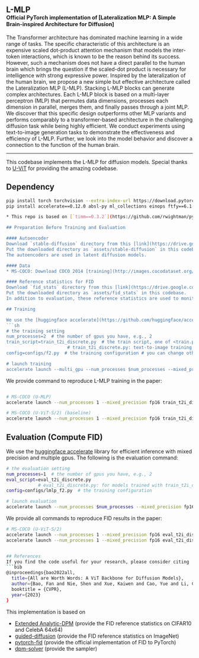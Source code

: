 ## L-MLP <br> <sub><small>Official PyTorch implementation of [Lateralization MLP: A Simple Brain-inspired Architecture for Diffusion]</small></sub>

The Transformer architecture has dominated machine learning in a wide range of tasks. The specific characteristic of this architecture is an expensive scaled dot-product attention mechanism that models the inter-token interactions, which is known to be the reason behind its success. However, such a mechanism does not have a direct parallel to the human brain which brings the question if the scaled-dot product is necessary for intelligence with strong expressive power. Inspired by the lateralization of the human brain, we propose a new simple but effective architecture called the Lateralization MLP (L-MLP). Stacking L-MLP blocks can generate complex architectures. Each L-MLP block is based on a multi-layer perceptron (MLP) that permutes data dimensions, processes each dimension in parallel, merges them, and finally passes through a joint MLP. We discover that this specific design outperforms other MLP variants and performs comparably to a transformer-based architecture in the challenging diffusion task while being highly efficient. We conduct experiments using text-to-image generation tasks  to demonstrate the effectiveness and efficiency of  L-MLP. Further, we look into the model behavior and discover a connection to the function of the human brain.

--------------------

This codebase implements the L-MLP for diffusion models. Special thanks to [U-ViT](libs/uvit.py) for providing the amazing codebase.


## Dependency

```sh
pip install torch torchvision --extra-index-url https://download.pytorch.org/whl/cu116  # install torch-1.13.1
pip install accelerate==0.12.0 absl-py ml_collections einops ftfy==6.1.1 transformers==4.23.1

* This repo is based on [`timm==0.3.2`](https://github.com/rwightman/pytorch-image-models), for which a [fix](https://github.com/rwightman/pytorch-image-models/issues/420#issuecomment-776459842) is needed to work with PyTorch 1.8.1+. (Perhaps other versions also work, but I haven't tested it.)

## Preparation Before Training and Evaluation

#### Autoencoder
Download `stable-diffusion` directory from this [link](https://drive.google.com/drive/folders/1yo-XhqbPue3rp5P57j6QbA5QZx6KybvP?usp=sharing) (which contains image autoencoders converted from [Stable Diffusion](https://github.com/CompVis/stable-diffusion)). 
Put the downloaded directory as `assets/stable-diffusion` in this codebase.
The autoencoders are used in latent diffusion models.

#### Data
* MS-COCO: Download COCO 2014 [training](http://images.cocodataset.org/zips/train2014.zip), [validation](http://images.cocodataset.org/zips/val2014.zip) data and [annotations](http://images.cocodataset.org/annotations/annotations_trainval2014.zip). Then extract their features according to `scripts/extract_mscoco_feature.py` `scripts/extract_test_prompt_feature.py` `scripts/extract_empty_feature.py`.

#### Reference statistics for FID
Download `fid_stats` directory from this [link](https://drive.google.com/drive/folders/1yo-XhqbPue3rp5P57j6QbA5QZx6KybvP?usp=sharing) (which contains reference statistics for FID).
Put the downloaded directory as `assets/fid_stats` in this codebase.
In addition to evaluation, these reference statistics are used to monitor FID during the training process.

## Training

We use the [huggingface accelerate](https://github.com/huggingface/accelerate) library to help train with distributed data parallel and mixed precision. The following is the training command:
```sh
# the training setting
num_processes=2  # the number of gpus you have, e.g., 2
train_script=train_t2i_discrete.py  # the train script, one of <train.py|train_ldm.py|train_ldm_discrete.py|train_t2i_discrete.py>
                       # train_t2i_discrete.py: text-to-image training on latent space
config=configs/f2.py  # the training configuration # you can change other hyperparameters by modifying the configuration file

# launch training
accelerate launch --multi_gpu --num_processes $num_processes --mixed_precision fp16 $train_script --config=$config
```

We provide command to reproduce L-MLP training in the paper:
```sh

# MS-COCO (U-MLP)
accelerate launch --num_processes 1 --mixed_precision fp16 train_t2i_discrete.py --config=configs/lmlp_f2.py

# MS-COCO (U-ViT-S/2) (baseline)
accelerate launch --num_processes 1 --mixed_precision fp16 train_t2i_discrete.py --config=configs/mscoco_uvit_small.py

```

## Evaluation (Compute FID)

We use the [huggingface accelerate](https://github.com/huggingface/accelerate) library for efficient inference with mixed precision and multiple gpus. The following is the evaluation command:
```sh
# the evaluation setting
num_processes=1  # the number of gpus you have, e.g., 2
eval_script=eval_t2i_discrete.py  
            # eval_t2i_discrete.py: for models trained with train_t2i_discrete.py (i.e., text-to-image models on latent space)
config=configs/lmlp_f2.py  # the training configuration

# launch evaluation
accelerate launch --num_processes $num_processes --mixed_precision fp16 eval_script --config=$config
```

We provide all commands to reproduce FID results in the paper:
```sh
# MS-COCO (U-ViT-S/2)
accelerate launch --num_processes 1 --mixed_precision fp16 eval_t2i_discrete.py --config=configs/mscoco_uvit_small.py --nnet_path=mscoco_uvit_small.pth
accelerate launch --num_processes 1 --mixed_precision fp16 eval_t2i_discrete.py --config=configs/lmlp_f2.py --nnet_path=.\workdir\lmlp_f2\default\ckpts\2000000.ckpt\nnet_ema.pth


## References
If you find the code useful for your research, please consider citing
```bib
@inproceedings{bao2022all,
  title={All are Worth Words: A ViT Backbone for Diffusion Models},
  author={Bao, Fan and Nie, Shen and Xue, Kaiwen and Cao, Yue and Li, Chongxuan and Su, Hang and Zhu, Jun},
  booktitle = {CVPR},
  year={2023}
}
```

This implementation is based on
* [Extended Analytic-DPM](https://github.com/baofff/Extended-Analytic-DPM) (provide the FID reference statistics on CIFAR10 and CelebA 64x64)
* [guided-diffusion](https://github.com/openai/guided-diffusion) (provide the FID reference statistics on ImageNet)
* [pytorch-fid](https://github.com/mseitzer/pytorch-fid) (provide the official implementation of FID to PyTorch)
* [dpm-solver](https://github.com/LuChengTHU/dpm-solver) (provide the sampler)
